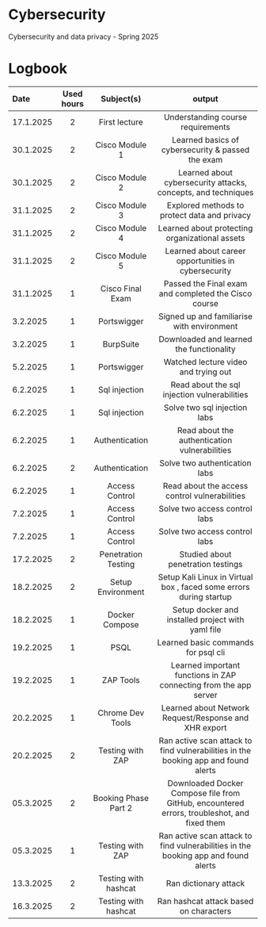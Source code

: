 # Cybersecurity
Cybersecurity and data privacy - Spring 2025
# Logbook

| Date  | Used hours | Subject(s) |  output |
| :---         |     :---:      |     :---:      |     :---:      |
| 17.1.2025 | 2 | First lecture  | Understanding course requirements  |
| 30.1.2025 | 2 | Cisco Module 1  | Learned basics of cybersecurity & passed the exam |
| 30.1.2025 | 2 | Cisco Module 2  | Learned about cybersecurity attacks, concepts, and techniques  |
| 31.1.2025 | 2 | Cisco Module 3  |  Explored methods to protect data and privacy  |
| 31.1.2025 | 2 | Cisco Module 4  | Learned about protecting organizational assets  |
| 31.1.2025 | 2 | Cisco Module 5  | Learned about career opportunities in cybersecurity  |
| 31.1.2025 | 1 | Cisco Final Exam  | Passed the Final exam and completed the Cisco course |
| 3.2.2025 | 1 | Portswigger  | Signed up and familiarise with environment |
| 3.2.2025 | 1 | BurpSuite  | Downloaded and learned the functionality |
| 5.2.2025 | 1 | Portswigger  | Watched lecture video and trying out |
| 6.2.2025 | 1 | Sql injection  | Read about the sql injection vulnerabilities |
| 6.2.2025 | 1 | Sql injection  | Solve two sql injection labs |
| 6.2.2025 | 1 | Authentication  | Read about the authentication vulnerabilities |
| 6.2.2025 | 2 | Authentication  | Solve two authentication labs |
| 6.2.2025 | 1 | Access Control  | Read about the access control vulnerabilities |
| 7.2.2025 | 1 | Access Control   | Solve two access control labs |
| 7.2.2025 | 1 | Access Control   | Solve two access control labs |
| 17.2.2025 | 2 | Penetration Testing   | Studied about penetration testings |
| 18.2.2025 | 2 | Setup Environment  | Setup Kali Linux in Virtual box , faced some errors during startup |
| 18.2.2025 | 1 | Docker Compose  | Setup docker and installed project with yaml file |
| 19.2.2025 | 1 | PSQL   | Learned basic commands for psql cli |
| 19.2.2025 | 1 | ZAP Tools   | Learned important functions in ZAP connecting from the app server |
| 20.2.2025 | 1 | Chrome Dev Tools  | Learned about Network Request/Response and XHR export |
| 20.2.2025 | 2 | Testing with ZAP  | Ran active scan attack to find vulnerabilities in the booking app and found alerts |
| 05.3.2025 | 2 | Booking Phase Part 2  | Downloaded Docker Compose file from GitHub, encountered errors, troubleshot, and fixed them |
| 05.3.2025 | 1 | Testing with ZAP  | Ran active scan attack to find vulnerabilities in the booking app and found alerts |
| 13.3.2025 | 2 | Testing with hashcat  | Ran dictionary attack |
| 16.3.2025 | 2 | Testing with hashcat  | Ran hashcat attack based on characters |
